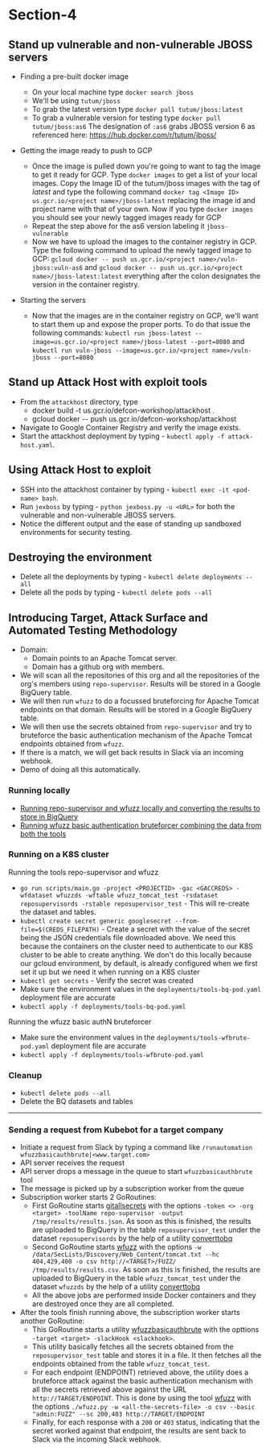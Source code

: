 # Section-4

## Stand up vulnerable and non-vulnerable JBOSS servers
* Finding a pre-built docker image
    * On your local machine type `docker search jboss`
    * We'll be using `tutum/jboss`
    * To grab the latest version type `docker pull tutum/jboss:latest`
    * To grab a vulnerable version for testing type `docker pull tutum/jboss:as6` The designation of `:as6` grabs JBOSS version 6 as referenced here: https://hub.docker.com/r/tutum/jboss/


* Getting the image ready to push to GCP
    * Once the image is pulled down you're going to want to tag the image to get it ready for GCP.  Type `docker images` to get a list of your local images.  Copy the Image ID of the tutum/jboss images with the tag of *latest* and type the following command `docker tag <Image ID> us.gcr.io/<project name>/jboss-latest` replacing the image id and project name with that of your own.  Now if you type `docker images` you should see your newly tagged images ready for GCP
    * Repeat the step above for the as6 version labeling it `jboss-vulnerable`
    * Now we have to upload the images to the container registry in GCP. Type the following command to upload the newly tagged image to GCP: `gcloud docker -- push us.gcr.io/<project name>/vuln-jboss:vuln-as6` and `gcloud docker -- push us.gcr.io/<project name>/jboss-latest:latest` everything after the colon designates the version in the container registry. 


* Starting the servers
    * Now that the images are in the container registry on GCP, we'll want to start them up and expose the proper ports.  To do that issue the following commands: `kubectl run jboss-latest --image=us.gcr.io/<project name>/jboss-latest --port=8080` and `kubectl run vuln-jboss --image=us.gcr.io/<project name>/vuln-jboss --port=8080`

## Stand up Attack Host with exploit tools
* From the `attackhost` directory, type
    * docker build -t us.gcr.io/defcon-workshop/attackhost .
    * gcloud docker -- push us.gcr.io/defcon-workshop/attackhost
* Navigate to Google Container Registry and verify the image exists.
* Start the attackhost deployment by typing - `kubectl apply -f attack-host.yaml`.


## Using Attack Host to exploit
* SSH into the attackhost container by typing - `kubectl exec -it <pod-name> bash`.
* Run `jexboss` by typing - `python jexboss.py -u <URL>` for both the vulnerable and non-vulnerable JBOSS servers.
* Notice the different output and the ease of standing up sandboxed environments for security testing.


## Destroying the environment
* Delete all the deployments by typing - `kubectl delete deployments --all`
* Delete all the pods by typing - `kubectl delete pods --all`


## Introducing Target, Attack Surface and Automated Testing Methodology
* Domain:
    * Domain points to an Apache Tomcat server.
    * Domain has a github org with members.
* We will scan all the repositories of this org and all the repositories of the org's members using `repo-supervisor`. Results will be stored in a Google BigQuery table.
* We will then run `wfuzz` to do a focussed bruteforcing for Apache Tomcat endpoints on that domain. Results will be stored in a Google BigQuery table.
* We will then use the secrets obtained from `repo-supervisor` and try to bruteforce the basic authentication mechanism of the Apache Tomcat endpoints obtained from `wfuzz`.
* If there is a match, we will get back results in Slack via an incoming webhook.
* Demo of doing all this automatically.

### Running locally
* [Running repo-supervisor and wfuzz locally and converting the results to store in BigQuery](data-converter/README.md)
* [Running wfuzz basic authentication bruteforcer combining the data from both the tools](wfuzz-basicauth-bruteforcer/README.md)

### Running on a K8S cluster
Running the tools repo-supervisor and wfuzz
* `go run scripts/main.go -project <PROJECTID> -gac <GACCREDS> -wfdataset wfuzzds -wftable wfuzz_tomcat_test -rsdataset reposupervisords -rstable reposupervisor_test` - This will re-create the dataset and tables.
* `kubectl create secret generic googlesecret --from-file=$(CREDS_FILEPATH)` - Create a secret with the value of the secret being the JSON credentials file downloaded above. We need this because the containers on the cluster need to authenticate to our K8S cluster to be able to create anything. We don't do this locally because our gcloud environment, by default, is already configured when we first set it up but we need it when running on a K8S cluster
* `kubectl get secrets` - Verify the secret was created
* Make sure the environment values in the `deployments/tools-bq-pod.yaml` deployment file are accurate
* `kubectl apply -f deployments/tools-bq-pod.yaml`

Running the wfuzz basic authN bruteforcer
* Make sure the environment values in the `deployments/tools-wfbrute-pod.yaml` deployment file are accurate
* `kubectl apply -f deployments/tools-wfbrute-pod.yaml`

### Cleanup
* `kubectl delete pods --all`
* Delete the BQ datasets and tables

-------------
### Sending a request from Kubebot for a target company
* Initiate a request from Slack by typing a command like `/runautomation wfuzzbasicauthbrute|<www.target.com>`
* API server receives the request
* API server drops a message in the queue to start `wfuzzbasicauthbrute` tool
* The message is picked up by a subscription worker from the queue
* Subscription worker starts 2 GoRoutines:
    * First GoRoutine starts [gitallsecrets](https://github.com/anshumanbh/git-all-secrets) with the options `-token <> -org <target> -toolName repo-supervisor -output /tmp/results/results.json`. As soon as this is finished, the results are uploaded to BigQuery in the table `reposupervisor_test` under the dataset `reposupervisords` by the help of a utility [converttobq](https://hub.docker.com/r/abhartiya/utils_converttobq/)
    * Second GoRoutine starts [wfuzz](https://github.com/anshumanbh/wfuzz) with the options `-w /data/SecLists/Discovery/Web_Content/tomcat.txt --hc 404,429,400 -o csv http://<TARGET>/FUZZ/ /tmp/results/results.csv`. As soon as this is finished, the results are uploaded to BigQuery in the table `wfuzz_tomcat_test` under the dataset `wfuzzds` by the help of a utility [converttobq](https://hub.docker.com/r/abhartiya/utils_converttobq/)
    * All the above jobs are performed inside Docker containers and they are destroyed once they are all completed.
* After the tools finish running above, the subscription worker starts another GoRoutine:
    * This GoRoutine starts a utility [wfuzzbasicauthbrute](https://hub.docker.com/r/abhartiya/utils_wfuzzbasicauthbrute/) with the opttions `-target <target> -slackHook <slackhook>`.
    * This utility basically fetches all the secrets obtained from the `reposupervisor_test` table and stores it in a file. It then fetches all the endpoints obtained from the table `wfuzz_tomcat_test`.
    * For each endpoint (ENDPOINT) retrieved above, the utility does a bruteforce attack against the basic authentication mechanism with all the secrets retrieved above against the URL `http://TARGET/ENDPOINT`. This is done by using the tool [wfuzz](https://github.com/xmendez/wfuzz) with the options `./wfuzz.py -w <all-the-secrets-file> -o csv --basic "admin:FUZZ" --sc 200,403 http://TARGET/ENDPOINT`
    * Finally, for each response with a `200` or `403` status, indicating that the secret worked against that endpoint, the results are sent back to Slack via the incoming Slack webhook.
